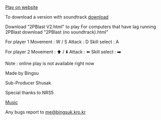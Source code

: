 [Play on website](https://leebingsu.github.io/2PBlast/2Pblast(no_soundtrack))


To download a version with soundtrack [download](https://drive.google.com/drive/folders/1rhEKDN7i8aLwyEejg6tvnflETOqRG8ES?usp=drive_link)

Download "2PBlast V2.html" to play
For computers that have lag running 2PBlast download "2PBlast (no soundtrack).html"


For player 1
Movement : W / S
Attack : D
Skill select : A

For player 2
Movement : ⬆️ / ⬇️
Attack : ⬅️
Skill select : ➡️

Note : online play is not available right now


Made by Bingsu

Sub-Producer  Shusak

Special thanks to NRS5

[Music](https://youtu.be/ujzlfNETAj0)

Any bugs report to me@bingsuk.kro.kr
